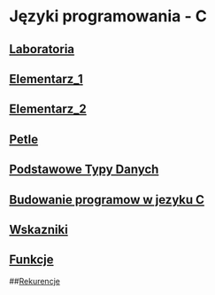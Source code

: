 # Języki programowania - C 


## [Laboratoria](https://github.com/robss9419/lenovo/tree/master/Laboratoria)

## [Elementarz_1](https://github.com/robss9419/lenovo/tree/master/elementarz)

## [Elementarz_2](https://github.com/robss9419/lenovo/tree/master/elementarz_2)

## [Petle](https://github.com/robss9419/lenovo/tree/master/petle)

## [Podstawowe Typy Danych](https://github.com/robss9419/lenovo/tree/master/podstawowetd)

## [Budowanie programow w jezyku C](https://github.com/robss9419/lenovo/tree/master/programyc)

## [Wskazniki](https://github.com/robss9419/lenovo/tree/master/wskazniki)

## [Funkcje](https://github.com/robss9419/lenovo/tree/master/funkcje)

##[Rekurencje](https://github.com/robss9419/lenovo/tree/master/Rekurencje)
